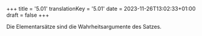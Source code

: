 +++
title = '5.01'
translationKey = '5.01'
date = 2023-11-26T13:02:33+01:00
draft = false
+++

Die Elementarsätze sind die Wahrheitsargumente des Satzes.
